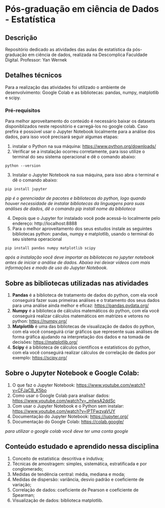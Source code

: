 # Pós-graduação em ciência de Dados - Estatística

## Descrição
Repositório dedicado as atividades das aulas de estatística da pós-graduação em ciência de dados, realizada na Descomplica Faculdade Digital. Professor: Yan Wernek

## Detalhes técnicos
Para a realização das atividades foi utilizado o ambiente de desenvolvimento: Google Colab e as bibliotecas: pandas, numpy, matplotlib e scipy.

### Pré-requisitos
Para melhor aproveitamento do conteúdo é necessário baixar os datasets disponiblizados neste repositório e carregá-los no google colab. Caso prefira é possúvel usar o Jupyter Notebook localmente para a análise dos dados, para isso você precisará seguir algumas etapas:
1. instalar o Python na sua máquina: https://www.python.org/downloads/
2. Verificar se a instalação ocorreu corretamente, para isso utilize o terminal do seu sistema operacional e dê o comando abaixo:
```
python --version
```
3. Instalar o Jupyter Notebook na sua máquina, para isso abra o terminal e dê o comando abaixo:
```
pip install jupyter
```
*pip é o gerenciador de pacotes e bibliotecas do python, logo quando houver necessidade de instalar bibliotecas da linguagens para suas análises de dados, dê o comando pip install nome da biblioteca*

4. Depois que o Jupyter for instalado você pode acessá-lo localmente pelo endereço: http://localhost:8888
5. Para o melhor aproveitamento dos seus estudos instale as seguintes bibliotecas python: pandas, numpy e matplotlib, usando o terminal do seu sistema operacional
```
pip install pandas numpy matplotlib scipy
```
*após a instalação você deve importar as bibliotecas no jupyter notebook antes de iniciar a análise de dados. Abaixo irei deixar vídeos com mais informações e modo de uso do Jupyter Notebook.*

## Sobre as bibliotecas utilizadas nas atividades
1. **Pandas** é a biblioteca de tratamento de dados do python, com ela você conseguirá fazer suas primeiras análises e o tratamento dos seus dados para uma análise ainda melhor e eficaz: https://pandas.pydata.org/
2. **Numpy** é a biblioteca de cálculos matemáticos do python, com ela você conseguirá realizar cálculos matemáticos em matrizes e vetores no python: https://numpy.org/
3. **Matplotlib** é uma das bibliotecas de visualização de dados do python, com ela você conseguirá criar gráficos que represente suas análises de forma gráfica ajudando na interpretação dos dados e na tomada de decisões: https://matplotlib.org/
4. **Scipy** é a biblioteca de cálculos científicos e estatísticos do python, com ela você conseguirá realizar cálculos de correlação de dados por exemplo: https://scipy.org/

## Sobre o Jupyter Notebook e Google Colab:
1. O que faz o Jupyter Notebook: https://www.youtube.com/watch?v=CFJaCB_K5bo
2. Como usar o Google Colab para analisar dados: https://www.youtube.com/watch?v=_mIwsA2ddSc
3. Com usar o Jupyter Notebook e o Python sem instalar: https://www.youtube.com/watch?v=lPTFwzvaVUY
4. Documentação do Jupyter Notebook: https://jupyter.org/
5. Documentação do Google Colab: https://colab.google/

*para utilizar o google colab você deve ter uma conta google*

## Conteúdo estudado e aprendido nessa disciplina

1. Conceito de estatística: descritiva e indutiva;
2. Técnicas de amostragem: simples, sistemática, estratificada e por conglomerado;
3. Medidas de tendência central: média, mediana e moda;
4. Medidas de dispersão: variância, desvio padrão e coeficiente de variação;
5. Correlação de dados: coeficiente de Pearson e coeficiente de Spearman;
6. Visualização de dados: biblioteca matplotlib.

